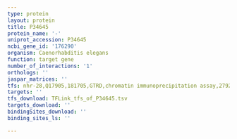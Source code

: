 ```yaml
---
type: protein
layout: protein
title: P34645
protein_name: '-'
uniprot_accession: P34645
ncbi_gene_id: '176290'
organism: Caenorhabditis elegans
function: target gene
number_of_interactions: '1'
orthologs: ''
jaspar_matrices: ''
tfs: nhr-28,Q17905,181705,GTRD,chromatin immunoprecipitation assay,27924024%5Buid%5D,No
targets: ''
tfs_download: TFLink_tfs_of_P34645.tsv
targets_download: ''
bindingSites_download: ''
binding_sites_ls: ''

---
```

